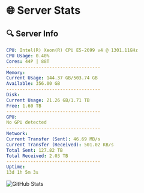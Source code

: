 # 🌐 Server Stats
## 🔍 Server Info
```yaml
CPU: Intel(R) Xeon(R) CPU E5-2699 v4 @ 1301.11GHz
CPU Usage: 0.40%
Cores: 44P | 88T
-----------------------------------
Memory:
Current Usage: 144.37 GB/503.74 GB
Available: 356.00 GB
-----------------------------------
Disk:
Current Usage: 21.26 GB/1.71 TB
Free: 1.60 TB
-----------------------------------
GPU:
No GPU detected
-----------------------------------
Network:
Current Transfer (Sent): 46.69 MB/s
Current Transfer (Received): 501.02 KB/s
Total Sent: 127.82 TB
Total Received: 2.03 TB
-----------------------------------
Uptime:
13d 1h 5m 3s
```
![GitHub Stats](https://img.shields.io/badge/Updated-2025-02-20_23:48:21-blue)